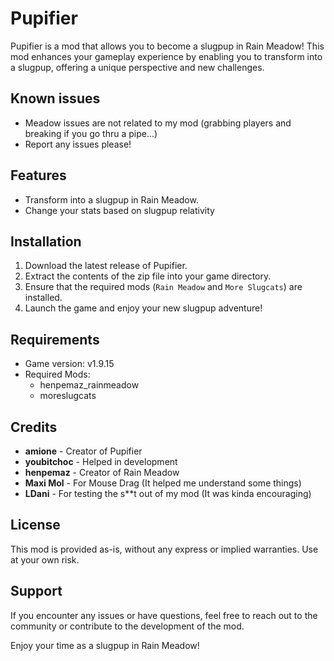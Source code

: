 # Pupifier

Pupifier is a mod that allows you to become a slugpup in Rain Meadow! This mod enhances your gameplay experience by enabling you to transform into a slugpup, offering a unique perspective and new challenges.

## Known issues

- Meadow issues are not related to my mod (grabbing players and breaking if you go thru a pipe...)
- Report any issues please!

## Features

- Transform into a slugpup in Rain Meadow.
- Change your stats based on slugpup relativity

## Installation

1. Download the latest release of Pupifier.
2. Extract the contents of the zip file into your game directory.
3. Ensure that the required mods (`Rain Meadow` and `More Slugcats`) are installed.
4. Launch the game and enjoy your new slugpup adventure!

## Requirements

- Game version: v1.9.15
- Required Mods:
  - henpemaz_rainmeadow
  - moreslugcats

## Credits

- **amione** - Creator of Pupifier
- **youbitchoc** - Helped in development
- **henpemaz** - Creator of Rain Meadow
- **Maxi Mol** - For Mouse Drag (It helped me understand some things)
- **LDani** - For testing the s**t out of my mod (It was kinda encouraging)

## License

This mod is provided as-is, without any express or implied warranties. Use at your own risk.

## Support

If you encounter any issues or have questions, feel free to reach out to the community or contribute to the development of the mod.

Enjoy your time as a slugpup in Rain Meadow!
